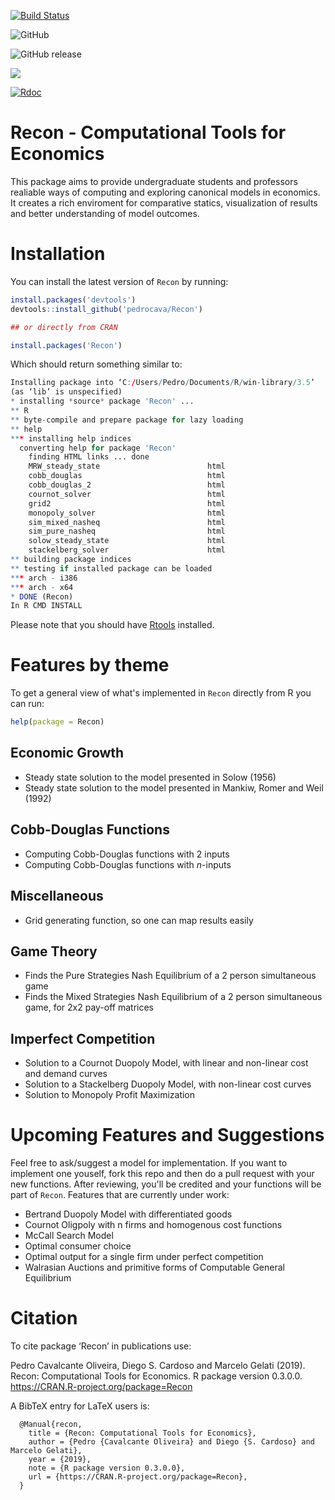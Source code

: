 [![Build Status](https://travis-ci.org/pedrocava/Recon.svg?branch=master)](https://travis-ci.org/pedrocava/Recon)

![GitHub](https://img.shields.io/github/license/pedrocava/Recon.svg?style=for-the-badge)

![GitHub release](https://img.shields.io/github/release-pre/pedrocava/Recon.svg?style=for-the-badge)

[![](https://cranlogs.r-pkg.org/badges/Recon)](https://cran.r-project.org/package=Recon)

[![Rdoc](http://www.rdocumentation.org/badges/version/Recon)](http://www.rdocumentation.org/packages/Recon)

# Recon - Computational Tools for Economics

This package aims to provide undergraduate students and professors realiable ways of computing and exploring canonical models in economics. It creates a rich enviroment for comparative statics, visualization of results and better understanding of model outcomes.

# Installation

You can install the latest version of ``Recon`` by running:

``` r
install.packages('devtools')
devtools::install_github('pedrocava/Recon')

## or directly from CRAN

install.packages('Recon')
```

Which should return something similar to:

``` r
Installing package into ‘C:/Users/Pedro/Documents/R/win-library/3.5’
(as ‘lib’ is unspecified)
* installing *source* package 'Recon' ...
** R
** byte-compile and prepare package for lazy loading
** help
*** installing help indices
  converting help for package 'Recon'
    finding HTML links ... done
    MRW_steady_state                        html  
    cobb_douglas                            html  
    cobb_douglas_2                          html  
    cournot_solver                          html  
    grid2                                   html  
    monopoly_solver                         html  
    sim_mixed_nasheq                        html  
    sim_pure_nasheq                         html  
    solow_steady_state                      html  
    stackelberg_solver                      html  
** building package indices
** testing if installed package can be loaded
*** arch - i386
*** arch - x64
* DONE (Recon)
In R CMD INSTALL
```

Please note that you should have [Rtools](http://cran.r-project.org/bin/windows/Rtools/) installed. 

# Features by theme

To get a general view of what's implemented in ``Recon`` directly from R you can run:

``` r
help(package = Recon)
```

## Economic Growth

* Steady state solution to the model presented in Solow (1956)
* Steady state solution to the model presented in Mankiw, Romer and Weil (1992)

## Cobb-Douglas Functions

* Computing Cobb-Douglas functions with 2 inputs
* Computing Cobb-Douglas functions with $n$-inputs

## Miscellaneous
* Grid generating function, so one can map results easily

## Game Theory
* Finds the Pure Strategies Nash Equilibrium of a 2 person simultaneous game 
* Finds the Mixed Strategies Nash Equilibrium of a 2 person simultaneous game, for 2x2 pay-off
matrices

## Imperfect Competition
* Solution to a Cournot Duopoly Model, with linear and non-linear cost and demand curves
* Solution to a Stackelberg Duopoly Model, with non-linear cost curves
* Solution to Monopoly Profit Maximization 


# Upcoming Features and Suggestions

Feel free to ask/suggest a model for implementation. If you want to implement one youself, fork this repo and then do a pull request with your new functions. After reviewing, you'll be credited and your functions will be part of ``Recon``. Features that are currently under work:

* Bertrand Duopoly Model with differentiated goods
* Cournot Oligpoly with n firms and homogenous cost functions
* McCall Search Model
* Optimal consumer choice
* Optimal output for a single firm under perfect competition
* Walrasian Auctions and primitive forms of Computable General Equilibrium 

# Citation

To cite package ‘Recon’ in publications use:

  Pedro Cavalcante Oliveira, Diego S. Cardoso and Marcelo Gelati (2019). Recon:
  Computational Tools for Economics. R package version 0.3.0.0.
  https://CRAN.R-project.org/package=Recon

A BibTeX entry for LaTeX users is:

```
  @Manual{recon,
    title = {Recon: Computational Tools for Economics},
    author = {Pedro {Cavalcante Oliveira} and Diego {S. Cardoso} and Marcelo Gelati},
    year = {2019},
    note = {R package version 0.3.0.0},
    url = {https://CRAN.R-project.org/package=Recon},
  }
```
